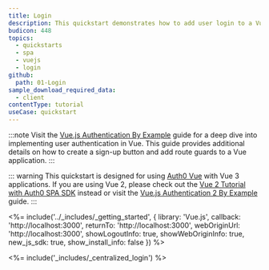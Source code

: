 ```yaml
---
title: Login
description: This quickstart demonstrates how to add user login to a Vue.JS application using Auth0.
budicon: 448
topics:
  - quickstarts
  - spa
  - vuejs
  - login
github:
  path: 01-Login
sample_download_required_data:
  - client
contentType: tutorial
useCase: quickstart
---
```


<!-- markdownlint-disable MD034 MD041 -->
:::note
Visit the [Vue.js Authentication By Example](https://developer.auth0.com/resources/guides/spa/vue/basic-authentication) guide for a deep dive into implementing user authentication in Vue. This guide provides additional details on how to create a sign-up button and add route guards to a Vue application.
:::

::: warning
This quickstart is designed for using [Auth0 Vue](https://github.com/auth0/auth0-vue) with Vue 3 applications. If you are using Vue 2, please check out the [Vue 2 Tutorial with Auth0 SPA SDK](https://github.com/auth0/auth0-vue/blob/main/tutorial/vue2-login.md) instead or visit the [Vue.js Authentication 2 By Example](https://developer.auth0.com/resources/guides/spa/vue/basic-authentication/v2-javascript) guide.
:::

<%= include('../_includes/_getting_started', { library: 'Vue.js', callback: 'http://localhost:3000', returnTo: 'http://localhost:3000', webOriginUrl: 'http://localhost:3000', showLogoutInfo: true, showWebOriginInfo: true, new_js_sdk: true, show_install_info: false }) %>

<%= include('_includes/_centralized_login') %>